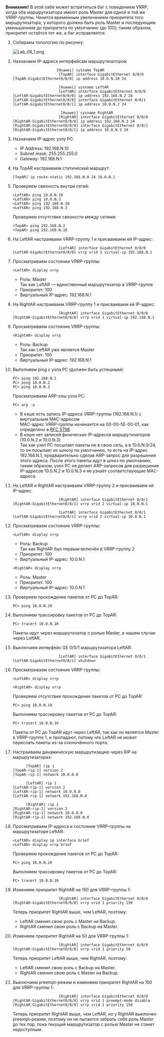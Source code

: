 **Внимание!** В этой лабе может встретиться баг с поведением VRRP, когда оба маршрутизатора имеют роль Master для одной и той же VRRP-группы. Чинится временным увеличением приоритета того маршрутизатора, у которого должна быть роль Master и последующим уменьшением до приоритета по умолчанию (до 100); таким образом, приоритет остаётся тот же, а баг исправляется.

1. Собираем топологию по рисунку:

   ![Lab_06_1.png](Lab_06_1.png)

2. Назначаем IP-адреса интерфейсам маршрутизаторов:

   ```
                       [Huawei] sysname TopAR
                        [TopAR] interface GigabitEthernet 0/0/0
   [TopAR-GigabitEthernet0/0/0] ip address 10.0.N.10 24
   ```

   ```
                        [Huawei] sysname LeftAR
                        [LeftAR] interface GigabitEthernet 0/0/0
   [LeftAR-GigabitEthernet0/0/0] ip address 192.168.N.2 24
   [LeftAR-GigabitEthernet0/0/0] interface GigabitEthernet 0/0/1
   [LeftAR-GigabitEthernet0/0/1] ip address 10.0.N.2 24
   ```

   ```
                         [Huawei] sysname RightAR
                        [RightAR] interface GigabitEthernet 0/0/0
   [RightAR-GigabitEthernet0/0/0] ip address 192.168.N.3 24
   [RightAR-GigabitEthernet0/0/0] interface GigabitEthernet 0/0/1
   [RightAR-GigabitEthernet0/0/1] ip address 10.0.N.3 24
   ```

3. Назначаем IP-адрес узлу PC:

   - IP Address: 192.168.N.10
   - Subnet mask: 255.255.255.0
   - Gateway: 192.168.N.1

4. На TopAR настраиваем статический маршрут:

   ```
   [TopAR] ip route-static 192.168.N.0 24 10.0.N.1
   ```

5. Проверяем связность внутри сетей:

   ```
   <LeftAR> ping 10.0.N.10
   <LeftAR> ping 10.0.N.3
   <LeftAR> ping 192.168.N.10
   <LeftAR> ping 192.168.N.3
   ```

   Проверяем отсутствие связности между сетями:

   ```
   <TopAR> ping 192.168.N.2
   <TopAR> ping 192.168.N.10
   ```

6. На LeftAR настраиваем VRRP-группу 1 и присваиваем ей IP-адрес:

   ```
                        [LeftAR] interface GigabitEthernet 0/0/0
   [LeftAR-GigabitEthernet0/0/0] vrrp vrid 1 virtual-ip 192.168.N.1
   ```

7. Просматриваем состояние VRRP-группы:

   ```
   <LeftAR> display vrrp
   ```

   - Роль: Master  
     Так как LeftAR — единственный маршрутизатор в VRRP-группе
   - Приоритет: 100
   - Виртуальный IP-адрес: 192.168.N.1

8. На RightAR настраиваем VRRP-группу 1 и присваиваем ей IP-адрес:

   ```
                        [RightAR] interface GigabitEthernet 0/0/0
   [RightAR-GigabitEthernet0/0/0] vrrp vrid 1 virtual-ip 192.168.N.1
   ```

9. Просматриваем состояние VRRP-группы:

   ```
   <RightAR> display vrrp
   ```

   - Роль: Backup  
     Так как LeftAR уже является Master
   - Приоритет: 100
   - Виртуальный IP-адрес: 192.168.N.1

10. Выполняем ping с узла PC (должен быть успешным):

    ```
    PC> ping 192.168.N.1
    PC> ping 10.0.N.2
    PC> ping 10.0.N.3
    ```

    Просматриваем ARP-кэш узла PC:

    ```
    PC> arp -a
    ```

    - В кэше есть запись IP-адреса VRRP-группы (192.168.N.1) с виртуальным MAC-адресом  
      MAC-адрес VRRP-группы начинается на 00-00-5E-00-01, как определено в [RFC 5798](https://tools.ietf.org/html/rfc5798).
    - В кэше нет записей физических IP-адресов маршрутизаторов (10.0.N.2 и 10.0.N.3)  
      Так как узел PC посылает пакеты не в свою сеть, а в 10.0.N.0/24, то он посылает их шлюзу по умолчанию, то есть на IP-адрес 192.168.N.1, предварительно сделав ARP-запрос для разрешения этого адреса. После этого пакеты идут в шлюз по умолчанию; таким образом, узел PC не делает ARP-запросов для разрешения IP-адресов 10.0.N.2 и 10.0.N.3 и не узнаёт соответствующие MAC-адреса.

11. На LeftAR и RightAR настраиваем VRRP-группу 2 и присваиваем ей IP-адрес:

    ```
                         [RightAR] interface GigabitEthernet 0/0/1
    [RightAR-GigabitEthernet0/0/1] vrrp vrid 2 virtual-ip 10.0.N.1
    ```

    ```
                         [LeftAR] interface GigabitEthernet 0/0/1
    [LeftAR-GigabitEthernet0/0/1] vrrp vrid 2 virtual-ip 10.0.N.1
    ```

12. Просматриваем состояние VRRP-группы:

    ```
    <LeftAR> display vrrp
    ```

    - Роль: Backup  
      Так как RightAR был первым включён в VRRP-группу 2
    - Приоритет: 100
    - Виртуальный IP-адрес: 10.0.N.1

    ```
    <RightAR> display vrrp
    ```

    - Роль: Master  
    - Приоритет: 100
    - Виртуальный IP-адрес: 10.0.N.1

13. Проверяем прохождение пакетов от PC до TopAR:

    ```
    PC> ping 10.0.N.10
    ```

14. Выполняем трассировку пакетов от PC до TopAR:

    ```
    PC> tracert 10.0.N.10
    ```

    Пакеты идут через маршрутизатор с ролью Master, в нашем случае через LeftAR.

15. Выключаем интерфейс GE 0/0/1 маршрутизатора LeftAR:

    ```
                         [LeftAR] interface GigabitEthernet 0/0/1
    [LeftAR-GigabitEthernet0/0/1] shutdown
    ```

16. Просматриваем состояние VRRP-группы:

    ```
    <LeftAR> display vrrp
    ```

    ```
    <RightAR> display vrrp
    ```

    Проверяем отсутствие прохождения пакетов от PC до TopAR:

    ```
    PC> ping 10.0.N.10
    ```

    Выполняем трассировку пакетов от PC до TopAR:

    ```
    PC> tracert 10.0.N.10
    ```

    Пакеты от PC до TopAR идут через LeftAR, так как он является Master в VRRP-группе 1, и пропадают, потому что LeftAR не может переслать пакеты из-за отключённого порта.

17. Настраиваем динамическую маршрутизацию через RIP на маршрутизаторах:

    ```
          [TopAR] rip 1
    [TopAR-rip-1] version 2
    [TopAR-rip-1] network 10.0.0.0
    ```

    ```
          [LeftAR] rip 1
    [LeftAR-rip-1] version 2
    [LeftAR-rip-1] network 10.0.0.0
    [LeftAR-rip-1] network 192.168.N.0
    ```

    ```
          [RightAR] rip 1
    [RightAR-rip-1] version 2
    [RightAR-rip-1] network 10.0.0.0
    [RightAR-rip-1] network 192.168.N.0
    ```

18. Просматриваем IP-адреса и состояние VRRP-группы на маршрутизаторе LeftAR:

    ```
    <LeftAR> display ip interface brief
    <LeftAR> display vrrp brief
    ```

    Проверяем прохождение пакетов от PC до TopAR:

    ```
    PC> ping 10.0.N.10
    ```

    Выполняем трассировку пакетов от PC до TopAR:

    ```
    PC> tracert 10.0.N.10
    ```

19. Изменяем приоритет RightAR на 150 для VRRP-группы 1:

    ```
                         [RightAR] interface GigabitEthernet 0/0/0
    [RightAR-GigabitEthernet0/0/0] vrrp vrid 1 priority 150
    ```

    Теперь приоритет RightAR выше, чем LeftAR, поэтому:

    - LeftAR сменил свою роль с Master на Backup.
    - RightAR сменил свою роль с Backup на Master.

20. Изменяем приоритет RightAR на 50 для VRRP-группы 1:

    ```
                         [RightAR] interface GigabitEthernet 0/0/0
    [RightAR-GigabitEthernet0/0/0] vrrp vrid 1 priority 50
    ```

    Теперь приоритет LeftAR выше, чем RightAR, поэтому:

    - LeftAR сменил свою роль с Backup на Master.
    - RightAR сменил свою роль с Master на Backup.

21. Выключаем preempt-режим и изменяем приоритет RightAR на 150 для VRRP-группы 1:

    ```
                         [RightAR] interface GigabitEthernet 0/0/0
    [RightAR-GigabitEthernet0/0/0] vrrp vrid 1 preempt-mode disable
    [RightAR-GigabitEthernet0/0/0] vrrp vrid 1 priority 150
    ```

    Теперь приоритет RightAR выше, чем LeftAR, но у RightAR выключен preempt-режим, поэтому он не пытается забрать себе роль Master до тех пор, пока текущий маршрутизатор с ролью Master не станет недоступным.
